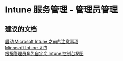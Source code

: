 <properties
    pageTitle="Service Administration Administrator Management"
    description="服务管理 - 管理员管理"
    service="microsoft.intune"
    resource="intune"
    authors="mackie1604"
    displayOrder=""
    selfHelpType="generic"
    supportTopicIds="32435281"
    resourceTags=""
    productPesIds="15584"
    cloudEnvironments="public"
/>


# <a name="intune-service-administration-administrator-management"></a>Intune 服务管理 - 管理员管理

## <a name="recommended-documents"></a>**建议的文档**

[启动 Microsoft Intune 之前的注意事项](https://docs.microsoft.com/intune/get-started/what-to-know-before-you-start-microsoft-intune#BKMK_AdminAccounts)<br>
[Microsoft Intune 入门](https://docs.microsoft.com/intune-classic/get-started/get-started)<br>
[根据管理员角色自定义 Intune 控制台视图](https://docs.microsoft.com/intune-classic/deploy-use/control-what-admins-can-see-in-the-microsoft-intune-admin-console)<br>


